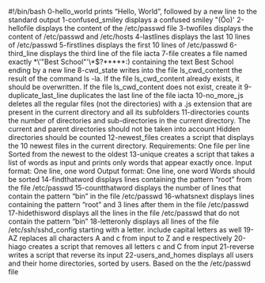 #!/bin/bash
0-hello_world prints “Hello, World”, followed by a new line to the standard output
1-confused_smiley displays a confused smiley "(Ôo)'
2-hellofile displays the content of the /etc/passwd file
3-twofiles displays the content of /etc/passwd and /etc/hosts
4-lastlines displays the last 10 lines of /etc/passwd
5-firstlines displays the first 10 lines of /etc/passwd
6-third_line displays the third line of the file iacta
7-file creates a file named exactly \*\\'"Best School"\'\\*$\?\*\*\*\*\*:) containing the text Best School ending by a new line
8-cwd_state  writes into the file ls_cwd_content the result of the command ls -la. If the file ls_cwd_content already exists, it should be overwritten. If the file ls_cwd_content does not exist, create it
9-duplicate_last_line duplicates the last line of the file iacta
10-no_more_js  deletes all the regular files (not the directories) with a .js extension that are present in the current directory and all its subfolders
11-directories counts the number of directories and sub-directories in the current directory.
   The current and parent directories should not be taken into account
   Hidden directories should be counted
12-newest_files creates a script that displays the 10 newest files in the current directory.
   Requirements:
   One file per line
   Sorted from the newest to the oldest
13-unique 
   creates a script that takes a list of words as input and prints only words that appear exactly once.
   Input format: One line, one word
   Output format: One line, one word
   Words should be sorted
14-findthatword displays lines containing the pattern “root” from the file /etc/passwd
15-countthatword displays the number of lines that contain the pattern “bin” in the file /etc/passwd
16-whatsnext displays lines containing the pattern “root” and 3 lines after them in the file /etc/passwd
17-hidethisword displays all the lines in the file /etc/passwd that do not contain the pattern “bin”
18-letteronly displays all lines of the file /etc/ssh/sshd_config starting with a letter.
    include capital letters as well
19-AZ replaces all characters A and c from input to Z and e respectively
20-hiago creates a script that removes all letters c and C from input
21-reverse writes a script that reverse its input
22-users_and_homes displays all users and their home directories, sorted by users.
   Based on the the /etc/passwd file
